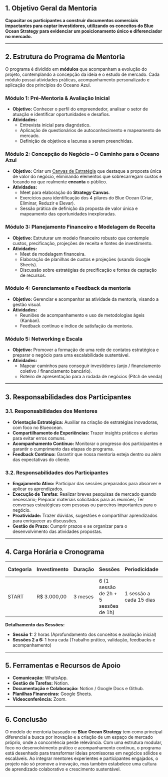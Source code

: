 ## 1. Objetivo Geral da Mentoria

**Capacitar os participantes a construir documentos comerciais impactantes para captar investidores, 
utilizando os conceitos do Blue Ocean Strategy para evidenciar um posicionamento único e diferenciador no mercado.**

---

## 2. Estrutura do Programa de Mentoria

O programa é dividido em **módulos** que acompanham a evolução do projeto, contemplando a concepção da ideia e o estudo de mercado. 
Cada módulo possui atividades práticas, acompanhamento personalizado e aplicação dos princípios do Oceano Azul.

### Módulo 1: Pré-Mentoria & Avaliação Inicial
- **Objetivo:** Conhecer o perfil do empreendedor, analisar o setor de atuação e identificar oportunidades e desafios.
- **Atividades:**
  - Entrevista inicial para diagnóstico.
  - Aplicação de questionários de autoconhecimento e mapeamento de mercado.
  - Definição de objetivos e lacunas a serem preenchidas.
  
### Módulo 2: Concepção do Negócio – O Caminho para o Oceano Azul
- **Objetivo:** Criar um [Canvas de Estratégia](https://www.blueoceanstrategy.com/tools/strategy-canvas/) que destaque a proposta única de valor do negócio,
eliminando elementos que sobrecarregam custos e focando no que realmente **encanta** o público.
- **Atividades:**
  - Meet para elaboração do **Strategy Canvas**.
  - Exercícios para identificação dos 4 pilares do Blue Ocean (Criar, Eliminar, Reduzir e Elevar).
  - Sessão prática de definição da proposta de valor única e mapeamento das oportunidades inexploradas.

### Módulo 3: Planejamento Financeiro e Modelagem de Receita
- **Objetivo:** Estruturar um modelo financeiro robusto que contemple custos, precificação, projeções de receita e fontes de investimento.
- **Atividades:**
  - Meet de modelagem financeira.
  - Elaboração de planilhas de custos e projeções (usando Google Sheets).
  - Discussão sobre estratégias de precificação e fontes de captação de recursos.

### Módulo 4: Gerenciamento e Feedback da mentoria
- **Objetivo:** Gerenciar e acompanhar as atividade da mentoria, visando a gestão visual.
- **Atividades:**
  - Reuniões de acompanhamento e uso de metodologias ágeis (Kanban).
  - Feedback contínuo e indice de satisfação da mentoria.

### Módulo 5: Networking e Escala
- **Objetivo:** Promover a formação de uma rede de contatos estratégica e preparar o negócio para uma escalabilidade sustentável.
- **Atividades:**
  - Mapear caminhos para conseguir investidores (anjo / financiamento coletivo / financiamento bancário).
  - Roteiro de apresentação para a rodada de negócios (Pitch de venda)

---

## 3. Responsabilidades dos Participantes

### 3.1. Responsabilidades dos Mentores
- **Orientação Estratégica:** Auxiliar na criação de estratégias inovadoras, com foco no Blueocean.
- **Compartilhamento de Experiências:** Trazer insights práticos e alertas para evitar erros comuns.
- **Acompanhamento Contínuo:** Monitorar o progresso dos participantes e garantir o cumprimento das etapas do programa.
- **Feedback Contínuo:** Garantir que nossa mentoria esteja dentro ou além das expectativas do cliente.

### 3.2. Responsabilidades dos Participantes
- **Engajamento Ativo:** Participar das sessões preparados para absorver e aplicar os aprendizados.
- **Execução de Tarefas:** Realizar breves pesquisas de mercado quando necessário; Preparar materiais solicitados para as reuniões; Ter conversas estratégicas com pessoas ou parceiros importantes para o negócio.
- **Proatividade:** Trazer dúvidas, sugestões e compartilhar aprendizados para enriquecer as discussões.
- **Gestão de Prazo:** Cumprir prazos e se organizar para o desenvolvimento das atividades propostas.

---

## 4. Carga Horária e Cronograma

| Categoria | Investimento | Duração  | Sessões                           | Periodicidade                   | Horas Totais |
|-----------|--------------|----------|-----------------------------------|---------------------------------|--------------|
| START     | R$ 3.000,00  | 3 meses  | 6 (1 sessão de 2h + 5 sessões de 1h) | 1 sessão a cada 15 dias        | 7 horas      |

**Detalhamento das Sessões:**
- **Sessão 1:** 2 horas (Aprofundamento dos conceitos e avaliação inicial)
- **Sessões 2 a 6:** 1 hora cada (Trabalho prático, validação, feedbacks e acompanhamento)

---

## 5. Ferramentas e Recursos de Apoio

- **Comunicação:** WhatsApp.
- **Gestão de Tarefas:** Notion.
- **Documentação e Colaboração:** Notion / Google Docs e Github.
- **Planilhas Financeiras:** Google Sheets.
- **Videoconferência:** Zoom.

---

## 6. Conclusão

O modelo de mentoria baseado no **Blue Ocean Strategy** tem como principal diferencial a busca por inovação e a criação de um espaço de mercado próprio, 
onde a concorrência perde relevância. Com uma estrutura modular, foco no desenvolvimento prático e acompanhamento contínuo, o programa está desenhado para transformar ideias promissoras em negócios sólidos e escaláveis. 
Ao integrar mentores experientes e participantes engajados, o projeto não só promove a inovação, mas também estabelece uma cultura de aprendizado colaborativo e crescimento sustentável.
